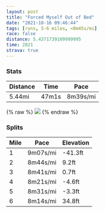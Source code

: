 ```yaml
---
layout: post
title: "Forced Myself Out of Bed"
date: "2021-10-16 09:46:44"
tags: [runs, 5-6 miles, <8m45s/mi]
race: false
distance: 5.4371739109999995
time: 2821
strava: true
---
```


### Stats

| Distance | Time | Pace |
|----------|------|------|
|5.44mi|47m1s|8m39s/mi|

{% raw %}
<img src='https://maps.googleapis.com/maps/api/staticmap?maptype=roadmap&path=enc:whwwFrtsbM@r@CJKHAHDr@GlAQ~@i@p@h@^?R?AVSf@HD@ZZb@ZNTTPVd@JXb@b@Hf@G^@|@OjAMf@Gf@?RPBQQGSKK[c@QE_@?SL@HAFOJf@XNVIz@QhA[|@PZV\@LEd@Kl@sAvDWfBp@f@`@PvDjCt@\l@d@pA|@TX\R`@\fAb@NBFFHXX`@^JVLH?nCp@~@Zn@LVL`Ch@tA@n@ADFYbAE\GJSv@a@dAe@xAIXDFN?Z[Xk@z@eDZsBFIL@TL\VRd@HpAd@NnAZpAd@BJ@|@AnA@r@\`@HABKDi@B_CJqBDaBJs@PHTIJJp@PDDRCTQHC^DBPBAPFf@Xp@TT?PDfA_CJo@R_@Nk@JIXBNBDFHEJFr@HZRZFd@LP@l@Xd@Ll@Xn@JX@b@FPGb@e@h@?THh@FXh@b@XfDp@vB\FDj@Nj@FZGTDv@n@\TTBj@Zd@Lr@ZrDT~@@j@DFCABXAfERd@AnAHd@Ar@Br@F`@?dBHf@D\LDRMhDDb@BB`@GBCCqADwBBEHE^Cd@FbAB@fBE`B@t@C|ABdDA~@BZTRHCDK@}ACs@Dq@IsFBgAAq@Ui@q@_@UP_@D}@Kg@AQ@u@I[Fw@IiACuAKuBAmAGmAKe@Ai@@[Ie@Cg@?kAE{AOi@?c@KOa@QIm@Qk@Ea@McA_Ae@Qs@Ga@Kg@?[Cm@Li@EgAO_@Ks@GcA[[C[@e@IUMe@E]Ie@ReASsAQg@KYCa@@]Cg@M_@C[OUA_@FS?q@a@eAWYOUBi@[YAI@}BUG?QLa@DCBC^A|@E\e@Ie@Hu@d@STWB{@s@q@Gs@Fy@@iAF[@i@EUIQKIMoAU}@Uq@KYMg@M[EWMq@Mg@O_@[Wk@IE_AUa@OaBu@q@i@u@]KOWO[]a@[iAk@k@Oy@e@_@a@YSISDMECr@iBX_AZoABc@l@gBT_@Na@Na@Ny@NUNg@O@OE[_@g@[o@yAB[l@kBl@uAZcA?_@EGGBSEWe@IWQQ{@Am@FFAC?BYHUJg@Rc@LQTy@&key=AIzaSyC1MId7bFpkLXNAaYhBSTb8jLyiSqzbDtM&size=800x800&markers=color:yellow|label:S|40.75676,-73.9977&markers=color:green|label:F|40.75652000000003,-73.99849999999999'>
{% endraw %}

### Splits

| Mile | Pace | Elevation |
|------|------|-----------|
|1|9m07s/mi|-41.3ft|
|2|8m44s/mi|9.2ft|
|3|8m41s/mi|0.7ft|
|4|8m21s/mi|-4.6ft|
|5|8m31s/mi|-3.3ft|
|6|8m14s/mi|34.8ft|
